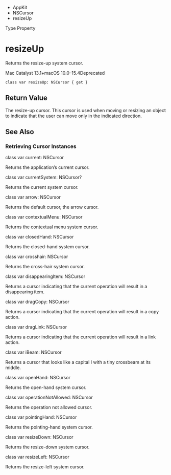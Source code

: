 

- AppKit
- NSCursor
-  resizeUp 

Type Property

# resizeUp

Returns the resize-up system cursor.

Mac Catalyst 13.1+macOS 10.0–15.4Deprecated

``` source
class var resizeUp: NSCursor { get }
```

## Return Value

The resize-up cursor. This cursor is used when moving or resizing an object to indicate that the user can move only in the indicated direction.

## See Also

### Retrieving Cursor Instances

class var current: NSCursor

Returns the application’s current cursor.

class var currentSystem: NSCursor?

Returns the current system cursor.

class var arrow: NSCursor

Returns the default cursor, the arrow cursor.

class var contextualMenu: NSCursor

Returns the contextual menu system cursor.

class var closedHand: NSCursor

Returns the closed-hand system cursor.

class var crosshair: NSCursor

Returns the cross-hair system cursor.

class var disappearingItem: NSCursor

Returns a cursor indicating that the current operation will result in a disappearing item.

class var dragCopy: NSCursor

Returns a cursor indicating that the current operation will result in a copy action.

class var dragLink: NSCursor

Returns a cursor indicating that the current operation will result in a link action.

class var iBeam: NSCursor

Returns a cursor that looks like a capital I with a tiny crossbeam at its middle.

class var openHand: NSCursor

Returns the open-hand system cursor.

class var operationNotAllowed: NSCursor

Returns the operation not allowed cursor.

class var pointingHand: NSCursor

Returns the pointing-hand system cursor.

class var resizeDown: NSCursor

Returns the resize-down system cursor.

class var resizeLeft: NSCursor

Returns the resize-left system cursor.

